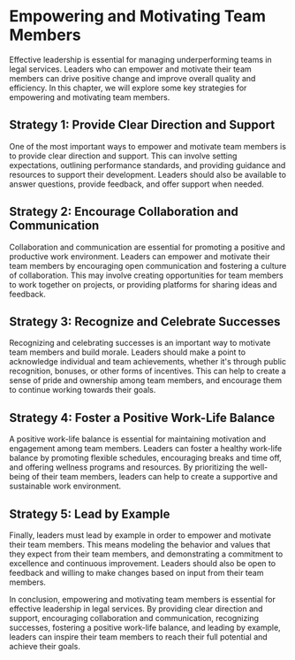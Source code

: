 Empowering and Motivating Team Members
========================================================================

Effective leadership is essential for managing underperforming teams in legal services. Leaders who can empower and motivate their team members can drive positive change and improve overall quality and efficiency. In this chapter, we will explore some key strategies for empowering and motivating team members.

Strategy 1: Provide Clear Direction and Support
-----------------------------------------------

One of the most important ways to empower and motivate team members is to provide clear direction and support. This can involve setting expectations, outlining performance standards, and providing guidance and resources to support their development. Leaders should also be available to answer questions, provide feedback, and offer support when needed.

Strategy 2: Encourage Collaboration and Communication
-----------------------------------------------------

Collaboration and communication are essential for promoting a positive and productive work environment. Leaders can empower and motivate their team members by encouraging open communication and fostering a culture of collaboration. This may involve creating opportunities for team members to work together on projects, or providing platforms for sharing ideas and feedback.

Strategy 3: Recognize and Celebrate Successes
---------------------------------------------

Recognizing and celebrating successes is an important way to motivate team members and build morale. Leaders should make a point to acknowledge individual and team achievements, whether it's through public recognition, bonuses, or other forms of incentives. This can help to create a sense of pride and ownership among team members, and encourage them to continue working towards their goals.

Strategy 4: Foster a Positive Work-Life Balance
-----------------------------------------------

A positive work-life balance is essential for maintaining motivation and engagement among team members. Leaders can foster a healthy work-life balance by promoting flexible schedules, encouraging breaks and time off, and offering wellness programs and resources. By prioritizing the well-being of their team members, leaders can help to create a supportive and sustainable work environment.

Strategy 5: Lead by Example
---------------------------

Finally, leaders must lead by example in order to empower and motivate their team members. This means modeling the behavior and values that they expect from their team members, and demonstrating a commitment to excellence and continuous improvement. Leaders should also be open to feedback and willing to make changes based on input from their team members.

In conclusion, empowering and motivating team members is essential for effective leadership in legal services. By providing clear direction and support, encouraging collaboration and communication, recognizing successes, fostering a positive work-life balance, and leading by example, leaders can inspire their team members to reach their full potential and achieve their goals.
